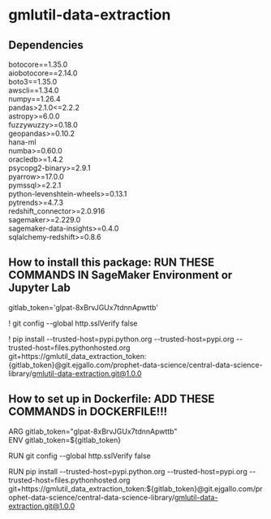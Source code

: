 # gmlutil-data-extraction

## Dependencies

botocore==1.35.0 <br />
aiobotocore==2.14.0 <br />
boto3==1.35.0 <br />
awscli==1.34.0 <br />
numpy==1.26.4 <br />
pandas>2.1.0<=2.2.2 <br />
astropy>=6.0.0 <br />
fuzzywuzzy>=0.18.0 <br />
geopandas>=0.10.2 <br />
hana-ml <br />
numba>=0.60.0 <br />
oracledb>=1.4.2 <br />
psycopg2-binary>=2.9.1 <br />
pyarrow>=17.0.0 <br />
pymssql>=2.2.1 <br />
python-levenshtein-wheels>=0.13.1 <br />
pytrends>=4.7.3 <br />
redshift_connector>=2.0.916 <br />
sagemaker>=2.229.0 <br />
sagemaker-data-insights>=0.4.0 <br />
sqlalchemy-redshift>=0.8.6 <br />

## How to install this package: RUN THESE COMMANDS IN SageMaker Environment or Jupyter Lab

gitlab_token='glpat-8xBrvJGUx7tdnnApwttb'

! git config --global http.sslVerify false

! pip install --trusted-host=pypi.python.org --trusted-host=pypi.org --trusted-host=files.pythonhosted.org git+https://gmlutil_data_extraction_token:{gitlab_token}@git.ejgallo.com/prophet-data-science/central-data-science-library/gmlutil-data-extraction.git@1.0.0

## How to set up in Dockerfile: ADD THESE COMMANDS in DOCKERFILE!!!

ARG gitlab_token="glpat-8xBrvJGUx7tdnnApwttb" <br />
ENV gitlab_token=${gitlab_token} <br />

RUN git config --global http.sslVerify false

RUN pip install --trusted-host=pypi.python.org --trusted-host=pypi.org --trusted-host=files.pythonhosted.org git+https://gmlutil_data_extraction_token:${gitlab_token}@git.ejgallo.com/prophet-data-science/central-data-science-library/gmlutil-data-extraction.git@1.0.0